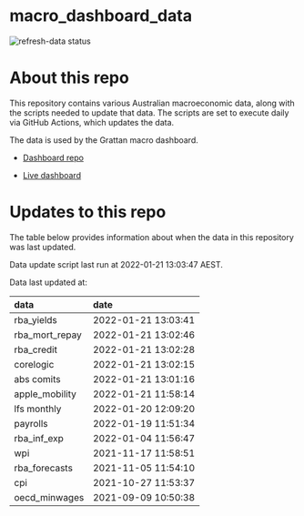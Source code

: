 
<!-- README.md is generated from README.Rmd. Please edit that file -->

# macro\_dashboard\_data

<!-- badges: start -->

![refresh-data
status](https://github.com/grattan/macro_dashboard_data/workflows/refresh-data/badge.svg)

<!-- badges: end -->

# About this repo

This repository contains various Australian macroeconomic data, along
with the scripts needed to update that data. The scripts are set to
execute daily via GitHub Actions, which updates the data.

The data is used by the Grattan macro dashboard.

  - [Dashboard repo](https://github.com/grattan/macrodashboard)

  - [Live dashboard](https://mattcowgill.shinyapps.io/macrodashboard/)

# Updates to this repo

The table below provides information about when the data in this
repository was last updated.

Data update script last run at 2022-01-21 13:03:47 AEST.

Data last updated at:

| data             | date                |
| :--------------- | :------------------ |
| rba\_yields      | 2022-01-21 13:03:41 |
| rba\_mort\_repay | 2022-01-21 13:02:46 |
| rba\_credit      | 2022-01-21 13:02:28 |
| corelogic        | 2022-01-21 13:02:15 |
| abs comits       | 2022-01-21 13:01:16 |
| apple\_mobility  | 2022-01-21 11:58:14 |
| lfs monthly      | 2022-01-20 12:09:20 |
| payrolls         | 2022-01-19 11:51:34 |
| rba\_inf\_exp    | 2022-01-04 11:56:47 |
| wpi              | 2021-11-17 11:58:51 |
| rba\_forecasts   | 2021-11-05 11:54:10 |
| cpi              | 2021-10-27 11:53:37 |
| oecd\_minwages   | 2021-09-09 10:50:38 |
